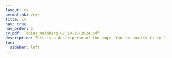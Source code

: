 ```yaml
---
layout: cv
permalink: /cv/
title: cv
nav: true
nav_order: 5
cv_pdf: Tobias_Weinberg_CV_10-30-2024.pdf
description: This is a description of the page. You can modify it in '_pages/cv.md'. You can also change or remove the top pdf download button.
toc:
  sidebar: left
---
```

